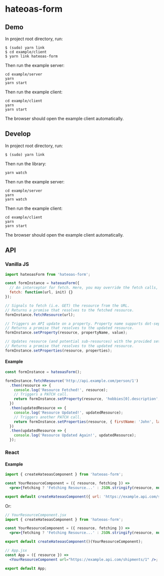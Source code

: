 # hateoas-form

## Demo

In project root directory, run:

```
$ (sudo) yarn link
$ cd example/client
$ yarn link hateoas-form
```

Then run the example server:

```
cd example/server
yarn
yarn start
```

Then run the example client:

```
cd example/client
yarn
yarn start
```

The browser should open the example client automatically.

## Develop

In project root directory, run:

```
$ (sudo) yarn link
```

Then run the library:

```
yarn watch
```

Then run the example server:

```
cd example/server
yarn
yarn watch
```

Then run the example client:

```
cd example/client
yarn
yarn start
```

The browser should open the example client automatically.

## API

### Vanilla JS
```js
import hateoasForm from 'hateoas-form';

const formInstance = hateoasForm({
  // An interceptor for fetch. Here, you may override the fetch calls, for instance appending an authorization header.
  fetch: function(url, init) {}
});

// Signals to fetch (i.e. GET) the resource from the URL.
// Returns a promise that resolves to the fetched resource.
formInstance.fetchResource(url);

// Triggers an API update on a property. Property name supports dot-separated syntax and brackets for arrays.
// Returns a promise that resolves to the updated resource.
formInstance.setProperty(resource, propertyName, value);

// Updates resource (and potential sub-resources) with the provided set of properties.
// Returns a promise that resolves to the updated resource.
formInstance.setProperties(resource, properties);
```

#### Example

```js
const formInstance = hateoasForm();

formInstance.fetchResource('http://api.example.com/person/1')
  .then(resource => {
    console.log('Resource Fetched!', resource);
    // Triggers a PATCH call.
    return formInstance.setProperty(resource, 'hobbies[0].description', 'Love HATEOAS');
  })
  .then(updatedResource => {
    console.log('Resource Updated!', updatedResource);
    // Triggers another PATCH call.
    return formInstance.setProperties(resource, { firstName: 'John', lastName: 'Doe' });
  })
  .then(updatedResource => {
    console.log('Resource Updated Again!', updatedResource);
  });
```

### React

#### Example

```jsx
import { createHateoasComponent } from 'hateoas-form';

const YourResourceComponent = ({ resource, fetching }) =>
  <pre>{fetching ? 'Fetching Resource...' : JSON.stringify(resource, null, 4)}</pre>;

export default createHateoasComponent({ url: 'https://example.api.com/shipments/1' })(YourResourceComponent);
```

Or:

```jsx
// YourResourceComponent.jsx
import { createHateoasComponent } from 'hateoas-form';

const YourResourceComponent = ({ resource, fetching }) =>
  <pre>{fetching ? 'Fetching Resource...' : JSON.stringify(resource, null, 4)}</pre>;

export default createHateoasComponent()(YourResourceComponent);

// App.jsx
const App = ({ resource }) =>
  <YourResourceComponent url="https://example.api.com/shipments/1" />;

export default App;
```
